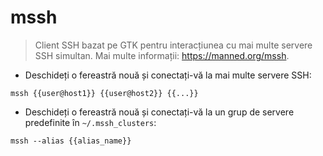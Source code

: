 # mssh

> Client SSH bazat pe GTK pentru interacțiunea cu mai multe servere SSH simultan.
> Mai multe informații: <https://manned.org/mssh>.

- Deschideți o fereastră nouă și conectați-vă la mai multe servere SSH:

`mssh {{user@host1}} {{user@host2}} {{...}}`

- Deschideți o fereastră nouă și conectați-vă la un grup de servere predefinite în `~/.mssh_clusters`:

`mssh --alias {{alias_name}}`
